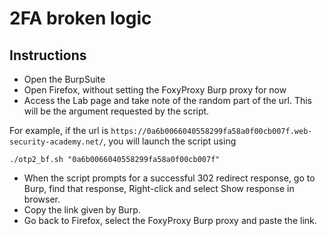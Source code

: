 # 2FA broken logic
## Instructions
- Open the BurpSuite
- Open Firefox, without setting the FoxyProxy Burp proxy for now
- Access the Lab page and take note of the random part of the url. This will be the argument requested by the script.

For example, if the url is `https://0a6b0066040558299fa58a0f00cb007f.web-security-academy.net/`, you will launch the script using
```
./otp2_bf.sh "0a6b0066040558299fa58a0f00cb007f"
```
- When the script prompts for a successful 302 redirect response, go to Burp, find that response, Right-click and select Show response in browser.
- Copy the link given by Burp.
- Go back to Firefox, select the FoxyProxy Burp proxy and paste the link.


